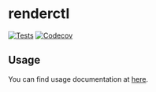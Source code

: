 # renderctl

[![Tests](https://github.com/mnapoleon/renderctl/workflows/Tests/badge.svg)](https://github.com/mnapoleon/renderctl/actions?workflow=Tests)
[![Codecov](https://codecov.io/gh/mnapoleon/renderctl/branch/main/graph/badge.svg)](https://codecov.io/gh/mnapoleon/renderctl)

## Usage
You can find usage documentation at [here](./renderctl_usage.rst).
